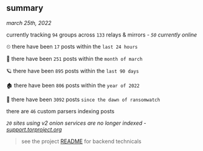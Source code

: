 
## summary
_march 25th, 2022_

currently tracking `94` groups across `133` relays & mirrors - _`50` currently online_

⏲ there have been `17` posts within the `last 24 hours`

🦈 there have been `251` posts within the `month of march`

🪐 there have been `895` posts within the `last 90 days`

🏚 there have been `806` posts within the `year of 2022`

🦕 there have been `3092` posts `since the dawn of ransomwatch`

there are `46` custom parsers indexing posts

_`20` sites using v2 onion services are no longer indexed - [support.torproject.org](https://support.torproject.org/onionservices/v2-deprecation/)_

> see the project [README](https://github.com/thetanz/ransomwatch#ransomwatch--) for backend technicals
